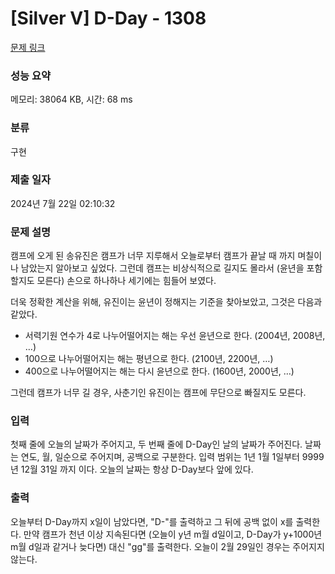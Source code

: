 # [Silver V] D-Day - 1308 

[문제 링크](https://www.acmicpc.net/problem/1308) 

### 성능 요약

메모리: 38064 KB, 시간: 68 ms

### 분류

구현

### 제출 일자

2024년 7월 22일 02:10:32

### 문제 설명

<p>캠프에 오게 된 송유진은 캠프가 너무 지루해서 오늘로부터 캠프가 끝날 때 까지 며칠이나 남았는지 알아보고 싶었다. 그런데 캠프는 비상식적으로 길지도 몰라서 (윤년을 포함할지도 모른다) 손으로 하나하나 세기에는 힘들어 보였다.</p>

<p>더욱 정확한 계산을 위해, 유진이는 윤년이 정해지는 기준을 찾아보았고, 그것은 다음과 같았다.</p>

<ul>
	<li>서력기원 연수가 4로 나누어떨어지는 해는 우선 윤년으로 한다. (2004년, 2008년, …)</li>
	<li>100으로 나누어떨어지는 해는 평년으로 한다. (2100년, 2200년, …)</li>
	<li>400으로 나누어떨어지는 해는 다시 윤년으로 한다. (1600년, 2000년, …)</li>
</ul>

<p>그런데 캠프가 너무 길 경우, 사춘기인 유진이는 캠프에 무단으로 빠질지도 모른다.</p>

### 입력 

 <p>첫째 줄에 오늘의 날짜가 주어지고, 두 번째 줄에 D-Day인 날의 날짜가 주어진다. 날짜는 연도, 월, 일순으로 주어지며, 공백으로 구분한다. 입력 범위는 1년 1월 1일부터 9999년 12월 31일 까지 이다. 오늘의 날짜는 항상 D-Day보다 앞에 있다.</p>

### 출력 

 <p>오늘부터 D-Day까지 x일이 남았다면, "D-"를 출력하고 그 뒤에 공백 없이 x를 출력한다. 만약 캠프가 천년 이상 지속된다면 (오늘이 y년 m월 d일이고, D-Day가 y+1000년 m월 d일과 같거나 늦다면) 대신 "gg"를 출력한다. 오늘이 2월 29일인 경우는 주어지지 않는다.</p>

